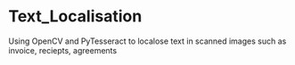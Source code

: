# Text_Localisation
Using OpenCV and PyTesseract to localose text in scanned images such as invoice, reciepts, agreements
